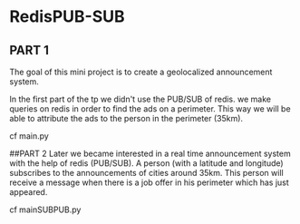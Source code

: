 # RedisPUB-SUB

## PART 1
The goal of this mini project is to create a geolocalized announcement system. 

In the first part of the tp we didn't use the PUB/SUB of redis.
we make queries on redis in order to find the ads on a perimeter.
This way we will be able to attribute the ads to the person in the perimeter (35km).

cf main.py

##PART 2
Later we became interested in a real time announcement system with the help of redis (PUB/SUB).
A person (with a latitude and longitude) subscribes to the announcements of cities around 35km. 
This person will receive a message when there is a job offer in his perimeter which has just appeared.

cf mainSUBPUB.py
